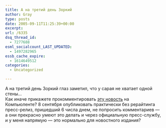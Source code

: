 ```yaml
---
title: А на третий день Зоркий
author: Gray
type: posts
date: 2005-09-11T11:25:39+00:00
excerpt:
url: /6335
dsq_thread_id:
  - 7277688
esml_socialcount_LAST_UPDATED:
  - 1497282965
essb_cache_expire:
  - 1614649512
categories:
  - Uncategorized

---
```








А на третий день Зоркий глаз заметил, что у сарая не хватает одной стены&#8230;  
Как иначе прикажете прокомментировать <a href="http://net.compulenta.ru/226629/?r1=rss&#038;r2=remote" target="_blank">эту новость</a> на Компьюленте? 8 сентября опубликовать практически без рерайтинга пресс-релиз, пришедший 6 числа днем, не попросить комментариев &#8212; а они прекрасно умеют это делать и через официальную пресс-службу, и у меня напрямую &#8212; это нормально для новостного издания?